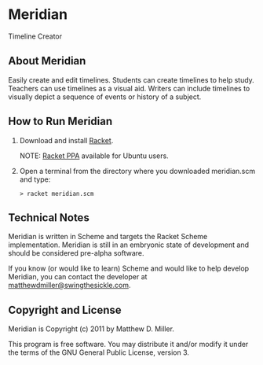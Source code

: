 # Meridian

Timeline Creator

## About Meridian

Easily create and edit timelines. Students can create timelines to help study. Teachers can use timelines as a visual aid. Writers can include timelines to visually depict a sequence of events or history of a subject.

## How to Run Meridian

1. Download and install [Racket](http://racket-lang.org/download/).

    NOTE: [Racket PPA](https://launchpad.net/~plt/+archive/racket) available for Ubuntu users.

2. Open a terminal from the directory where you downloaded meridian.scm and type:

    <code>> racket meridian.scm</code>

## Technical Notes

Meridian is written in Scheme and targets the Racket Scheme implementation. Meridian is still in an embryonic state of development and should be considered pre-alpha software.

If you know (or would like to learn) Scheme and would like to help develop Meridian, you can contact the developer at matthewdmiller@swingthesickle.com.

## Copyright and License

Meridian is Copyright (c) 2011 by Matthew D. Miller.

This program is free software. You may distribute it and/or modify it under the terms of the GNU General Public License, version 3.
